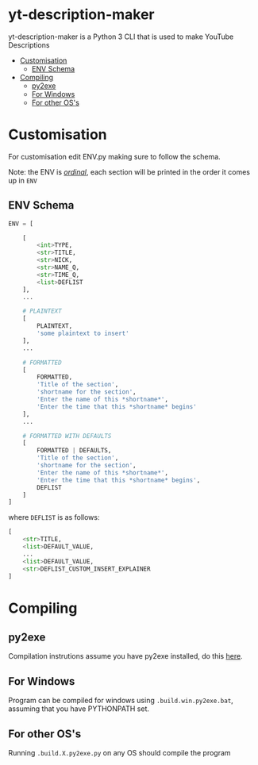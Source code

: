 # yt-description-maker
yt-description-maker is a Python 3 CLI that is used to make YouTube Descriptions

* [Customisation](#customisation)
    * [ENV Schema](#env-schema)
* [Compiling](#compiling)
    * [py2exe](#py2exe)
    * [For Windows](#for-windows)
    * [For other OS's](#for-other-os's)


# Customisation
For customisation edit ENV.py making sure to follow the schema.

Note: the ENV is [*ordinal*](https://en.wikipedia.org/wiki/Ordinal_data), each section will be printed in the order it comes up in `ENV`

## ENV Schema

```py
ENV = [

    [
        <int>TYPE,
        <str>TITLE,
        <str>NICK,
        <str>NAME_Q,
        <str>TIME_Q,
        <list>DEFLIST
    ],
    ...

    # PLAINTEXT
    [
        PLAINTEXT,
        'some plaintext to insert'
    ],
    ...

    # FORMATTED
    [
        FORMATTED,
        'Title of the section',
        'shortname for the section',
        'Enter the name of this *shortname*',
        'Enter the time that this *shortname* begins'
    ],
    ...

    # FORMATTED WITH DEFAULTS
    [
        FORMATTED | DEFAULTS,
        'Title of the section',
        'shortname for the section',
        'Enter the name of this *shortname*',
        'Enter the time that this *shortname* begins',
        DEFLIST
    ]
]
```
where `DEFLIST` is as follows:
```py
[
    <str>TITLE,
    <list>DEFAULT_VALUE,
    ...
    <list>DEFAULT_VALUE,
    <str>DEFLIST_CUSTOM_INSERT_EXPLAINER
]
```

# Compiling

## py2exe
Compilation instrutions assume you have py2exe installed, do this [here](https://pypi.org/project/py2exe/).

## For Windows
Program can be compiled for windows using `.build.win.py2exe.bat`, assuming that you have PYTHONPATH set.

## For other OS's
Running `.build.X.py2exe.py` on any OS should compile the program